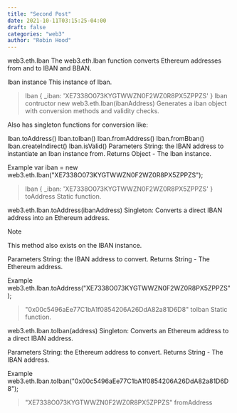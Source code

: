 ```yaml
---
title: "Second Post"
date: 2021-10-11T03:15:25-04:00
draft: false
categories: "web3"
author: "Robin Hood"
---
```


web3.eth.Iban
The web3.eth.Iban function converts Ethereum addresses from and to IBAN and BBAN.

Iban instance
This instance of Iban.

> Iban { _iban: 'XE7338O073KYGTWWZN0F2WZ0R8PX5ZPPZS' }
Iban contructor
new web3.eth.Iban(ibanAddress)
Generates a iban object with conversion methods and validity checks.

Also has singleton functions for conversion like:

Iban.toAddress()
Iban.toIban()
Iban.fromAddress()
Iban.fromBban()
Iban.createIndirect()
Iban.isValid()
Parameters
String: the IBAN address to instantiate an Iban instance from.
Returns
Object - The Iban instance.

Example
var iban = new web3.eth.Iban("XE7338O073KYGTWWZN0F2WZ0R8PX5ZPPZS");
> Iban { _iban: 'XE7338O073KYGTWWZN0F2WZ0R8PX5ZPPZS' }
toAddress
Static function.

web3.eth.Iban.toAddress(ibanAddress)
Singleton: Converts a direct IBAN address into an Ethereum address.

Note

This method also exists on the IBAN instance.

Parameters
String: the IBAN address to convert.
Returns
String - The Ethereum address.

Example
web3.eth.Iban.toAddress("XE7338O073KYGTWWZN0F2WZ0R8PX5ZPPZS");
> "0x00c5496aEe77C1bA1f0854206A26DdA82a81D6D8"
toIban
Static function.

web3.eth.Iban.toIban(address)
Singleton: Converts an Ethereum address to a direct IBAN address.

Parameters
String: the Ethereum address to convert.
Returns
String - The IBAN address.

Example
web3.eth.Iban.toIban("0x00c5496aEe77C1bA1f0854206A26DdA82a81D6D8");
> "XE7338O073KYGTWWZN0F2WZ0R8PX5ZPPZS"
fromAddress